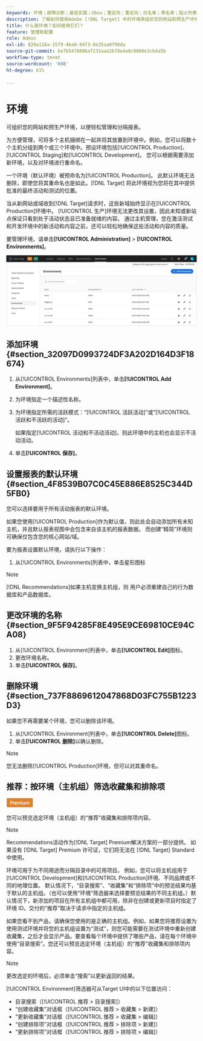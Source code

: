 ```yaml
---
keywords: 环境；故障诊断；最佳实践；Ubox；重定向；重定向；白名单；黑名单；阻止列表允许列表;
description: 了解如何使用Adobe [!DNL Target] 中的环境来组织您的网站和预生产环境，以便轻松管理和分隔报表。
title: 什么是环境？如何使用它们？
feature: 管理和配置
role: Admin
exl-id: 820a116a-15f9-4ba0-94f3-8e35aa0f90da
source-git-commit: be7b5478006af231aae2b78e4a8c0066e3cb4a5b
workflow-type: tm+mt
source-wordcount: '698'
ht-degree: 61%

---
```


# 环境

可组织您的网站和预生产环境，以便轻松管理和分隔报表。

为方便管理，可将多个主机捆绑在一起并将其放置到环境中。例如，您可以将数十个主机分组到两个或三个环境中。预设环境包括[!UICONTROL Production]、[!UICONTROL Staging]和[!UICONTROL Development]。 您可以根据需要添加新环境，以及对环境进行重命名。

一个环境（默认环境）被预命名为[!UICONTROL Production]。 此默认环境无法删除，即使您将其重命名也是如此。[!DNL Target] 将此环境视为您将在其中提供批准的最终活动和测试的位置。

当从新网站或域收到[!DNL Target]请求时，这些新域始终显示在[!UICONTROL Production]环境中。 [!UICONTROL 生产]环境无法更改其设置，因此未知或新站点保证只看到处于活动状态且已准备就绪的内容。 通过主机管理，您在激活测试和开发环境中的新活动和内容之前，还可以轻松地确保这些活动和内容的质量。

要管理环境，请单击&#x200B;**[!UICONTROL Administration]** > **[!UICONTROL Environments]**。

![环境列表](/help/administrating-target/assets/environments.png)

## 添加环境 {#section_32097D0993724DF3A202D164D3F18674}

1. 从[!UICONTROL Environments]列表中，单击&#x200B;**[!UICONTROL Add Environment]**。
1. 为环境指定一个描述性名称。
1. 为环境指定所需的活跃模式：“[!UICONTROL 活跃活动]”或“[!UICONTROL 活跃和不活跃的活动]”。

   如果指定[!UICONTROL 活动和不活动活动]，则此环境中的主机也会显示不活动活动。

1. 单击&#x200B;**[!UICONTROL 保存]**。

## 设置报表的默认环境 {#section_4F8539B07C0C45E886E8525C344D5FB0}

您可以选择要用于所有活动报表的默认环境。

如果您使用[!UICONTROL Production]作为默认值，则此处会自动添加所有未知主机，并且默认报表视图中会包含来自该主机的报表数据。 而创建“精简”环境则可确保仅包含您的核心网站/域。

要为报表设置默认环境，请执行以下操作：

1. 从[!UICONTROL Environments]列表中，单击星形图标

>[!NOTE]
>
>[!DNL Recommendations]如果主机变换主机组，则 用户必须重建自己的行为数据库和产品数据库。

## 更改环境的名称 {#section_9F5F94285F8E495E9CE69810CE94CA08}

1. 从[!UICONTROL Environment]列表中，单击&#x200B;**[!UICONTROL Edit]**&#x200B;图标。
1. 更改环境名称。
1. 单击&#x200B;**[!UICONTROL 保存]**。

## 删除环境 {#section_737F8869612047868D03FC755B1223D3}

如果您不再需要某个环境，您可以删除该环境。

1. 从[!UICONTROL Environment]列表中，单击&#x200B;**[!UICONTROL Delete]**&#x200B;图标。
1. 单击&#x200B;**[!UICONTROL 删除]**&#x200B;以确认删除。

>[!NOTE]
>
>您无法删除[!UICONTROL Production]环境，但可以对其重命名。

## 推荐：按环境（主机组）筛选收藏集和排除项

![Premium 徽章](/help/assets/premium.png)

您可以预览选定环境（主机组）的“推荐”收藏集和排除项内容。

>[!NOTE]
>
>Recommendations活动作为[!DNL Target] Premium解决方案的一部分提供。 如果没有 [!DNL Target] Premium 许可证，它们将无法在 [!DNL Target] Standard 中使用。

环境可用于为不同用途而分隔目录中的可用项目。 例如，您可以将主机组用于[!UICONTROL Development]和[!UICONTROL Production]环境、不同品牌或不同的地理位置。 默认情况下，“目录搜索”、“收藏集”和“排除项”中的预览结果均基于默认的主机组。（也可以使用“环境”筛选器来选择要预览结果的不同主机组。）默认情况下，新添加的项目在所有主机组中都可用，除非在创建或更新项目时指定了环境 ID。交付的“推荐”取决于请求中指定的主机组。

如果您看不到产品，请确保您使用的是正确的主机组。例如，如果您将推荐设置为使用测试环境并将您的主机组设置为“测试”，则您可能需要在测试环境中重新创建收藏集，之后才会显示产品。要查看每个环境中提供了哪些产品，请在每个环境中使用“目录搜索”。您还可以预览选定环境（主机组）的“推荐”收藏集和排除项内容。

>[!NOTE]
>更改选定的环境后，必须单击“搜索”以更新返回的结果。

[!UICONTROL Environment]筛选器可从Target UI中的以下位置访问：

* 目录搜索（[!UICONTROL 推荐 > 目录搜索]）
* “创建收藏集”对话框（[!UICONTROL 推荐 > 收藏集 > 新建]）
* “更新收藏集”对话框（[!UICONTROL 推荐 > 收藏集 > 编辑]）
* “创建排除项”对话框（[!UICONTROL 推荐 > 排除项 > 新建]）
* “更新排除项”对话框（[!UICONTROL 推荐 > 排除项 > 编辑]）
